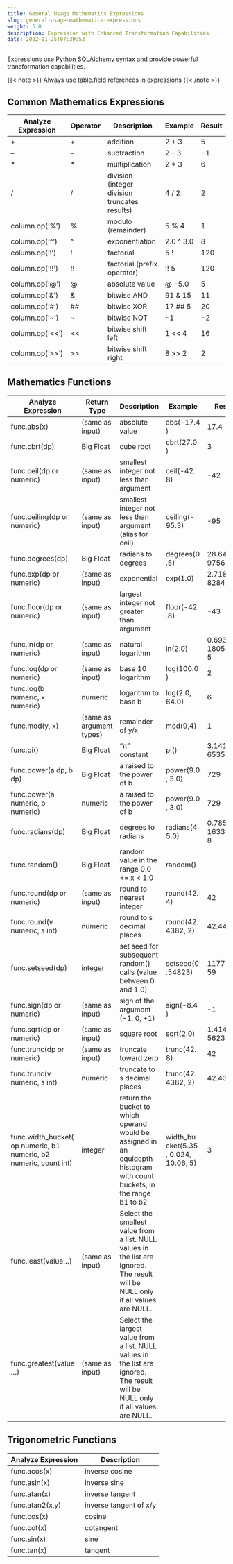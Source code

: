 ```yaml
---
title: General Usage Mathematics Expressions
slug: general-usage-mathematics-expressions
weight: 5.0
description: Expression with Enhanced Transformation Capabilities
date: 2022-01-25T07:39:53
---
```


Expressions use Python [SQLAlchemy](https://www.sqlalchemy.org) syntax and provide powerful transformation capabilities.

{{< note >}}
Always use table.field references in expressions
{{< /note >}}

## Common Mathematics Expressions
| Analyze Expression | Operator | Description | Example | Result |
|--------------------|----------|-------------|---------|--------|
| + | + | addition | 2 + 3 | 5 |
| – | – | subtraction | 2 – 3 | -1 |
| * | * | multiplication | 2 * 3 | 6 |
| / | / | division (integer division truncates results) | 4 / 2 | 2 |
| column.op(‘%’) | % | modulo (remainder) | 5 % 4 | 1 |
| column.op(‘^’) | ^ | exponentiation | 2.0 ^ 3.0 | 8 |
| column.op(‘!’) | ! | factorial | 5 ! | 120 |
| column.op(‘!!’) | !! | factorial (prefix operator) | !! 5 | 120 |
| column.op(‘@’) | @ | absolute value | @ -5.0 | 5 |
| column.op(‘&’) | & | bitwise AND | 91 & 15 | 11 |
| column.op(‘#’) | ## | bitwise XOR | 17 ## 5 | 20 |
| column.op(‘~’) | ~ | bitwise NOT | ~1 | -2 |
| column.op(‘<<’) | << | bitwise shift left | 1 << 4 | 16 |
| column.op(‘>>’) | >> | bitwise shift right | 8 >> 2 | 2 |

## Mathematics Functions
| Analyze Expression | Return Type | Description | Example | Result |  |
|--------------------|-------------|-------------|---------|--------|--|
| func.abs(x) | (same as input) | absolute value | abs(-17.4 ) | 17.4 |  |
| func.cbrt(dp) | Big Float | cube root | cbrt(27.0 ) | 3 |  |
| func.ceil(dp or numeric) | (same as input) | smallest integer not less than argument | ceil(-42. 8) | -42 |  |
| func.ceiling(dp or numeric) | (same as input) | smallest integer not less than argument (alias for ceil) | ceiling(- 95.3) | -95 |  |
| func.degrees(dp) | Big Float | radians to degrees | degrees(0 .5) | 28.64788 97565412 |  |
| func.exp(dp or numeric) | (same as input) | exponential | exp(1.0) | 2.718281 82845905 |  |
| func.floor(dp or numeric) | (same as input) | largest integer not greater than argument | floor(-42 .8) | -43 |  |
| func.ln(dp or numeric) | (same as input) | natural logarithm | ln(2.0) | 0.693147 18055994 5 |  |
| func.log(dp or numeric) | (same as input) | base 10 logarithm | log(100.0 ) | 2 |  |
| func.log(b numeric, x numeric) | numeric | logarithm to base b | log(2.0, 64.0) | 6 |  |
| func.mod(y, x) | (same as argument types) | remainder of y/x | mod(9,4) | 1 |  |
| func.pi() | Big Float | “π” constant | pi() | 3.141592 65358979 |  |
| func.power(a dp, b dp) | Big Float | a raised to the power of b | power(9.0 , 3.0) | 729 |  |
| func.power(a numeric, b numeric) | numeric | a raised to the power of b | power(9.0 , 3.0) | 729 |  |
| func.radians(dp) | Big Float | degrees to radians | radians(4 5.0) | 0.785398 16339744 8 |  |
| func.random() | Big Float | random value in the range 0.0 <= x < 1.0 | random() |  |  |
| func.round(dp or numeric) | (same as input) | round to nearest integer | round(42. 4) | 42 |  |
| func.round(v numeric, s int) | numeric | round to s decimal places | round(42. 4382, 2) | 42.44 |  |
| func.setseed(dp) | integer | set seed for subsequent random() calls (value between 0 and 1.0) | setseed(0 .54823) | 11773149 59 |  |
| func.sign(dp or numeric) | (same as input) | sign of the argument (-1, 0, +1) | sign(-8.4 ) | -1 |  |
| func.sqrt(dp or numeric) | (same as input) | square root | sqrt(2.0) | 1.414213 5623731 |  |
| func.trunc(dp or numeric) | (same as input) | truncate toward zero | trunc(42. 8) | 42 |  |
| func.trunc(v numeric, s int) | numeric | truncate to s decimal places | trunc(42. 4382, 2) | 42.43 |  |
| func.width_bucket( op numeric, b1 numeric, b2 numeric, count int) | integer | return the bucket to which operand would be assigned in an equidepth histogram with count buckets, in the range b1 to b2 | width_bu cket(5.35 , 0.024, 10.06, 5) | 3 |  |
| func.least(value…) | (same as input) | Select the smallest value from a list. NULL values in the list are ignored. The result will be NULL only if all values are NULL. |  |  |  |
| func.greatest(value …) | (same as input) | Select the largest value from a list. NULL values in the list are ignored. The result will be NULL only if all values are NULL. |  |  |  |

## Trigonometric Functions
| Analyze Expression | Description |
|--------------------|-------------|
| func.acos(x) | inverse cosine |
| func.asin(x) | inverse sine |
| func.atan(x) | inverse tangent |
| func.atan2(x,y) | inverse tangent of x/y |
| func.cos(x) | cosine |
| func.cot(x) | cotangent |
| func.sin(x) | sine |
| func.tan(x) | tangent |

